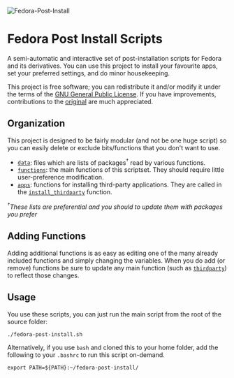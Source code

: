 ![Fedora-Post-Install](https://socialify.git.ci/dmccollough1/Fedora-Post-Install/image?font=Inter&forks=1&issues=1&language=1&pattern=Solid&pulls=1&stargazers=1&theme=Dark)

Fedora Post Install Scripts
===========================

A semi-automatic and interactive set of post-installation scripts for Fedora and its derivatives. You can use this project to install your favourite apps, set your preferred settings, and do minor housekeeping.

This project is free software; you can redistribute it and/or modify it under the terms of the [GNU General Public License](/LICENSE). If you have improvements, contributions to the [original](https://github.com/snwh/fedora-post-install) are much appreciated.

## Organization

This project is designed to be fairly modular (and not be one huge script) so you can easily delete or exclude bits/functions that you don't want to use.

 * [`data`](/data): files which are lists of packages<sup>&dagger;</sup> read by various functions.
 * [`functions`](/functions): the main functions of this scriptset. They should require little user-preference modification.
 * [`apps`](/functions/apps): functions for installing third-party applications. They are called in the [`install_thirdparty`](/functions/install_thirdparty) function.

*<sup>&dagger;</sup>These lists are preferential and you should to update them with packages you prefer*

## Adding Functions

Adding additional functions is as easy as editing one of the many already included functions and simply changing the variables. When you do add (or remove) functions be sure to update any main function (such as [`thirdparty`](/functions/thirdparty)) to reflect those changes.

## Usage

You use these scripts, you can just run the main script from the root of the source folder:

    ./fedora-post-install.sh

Alternatively, if you use `bash` and cloned this to your home folder, add the following to your `.bashrc` to run this script on-demand.

    export PATH=${PATH}:~/fedora-post-install/
